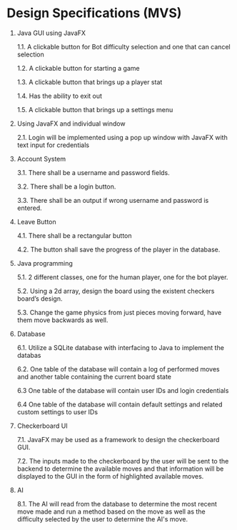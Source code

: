 # Design Specifications (MVS)

1. Java GUI using JavaFX

    1.1. A clickable button for Bot difficulty selection and one that can cancel selection 

    1.2. A clickable button for starting a game 

    1.3. A clickable button that brings up a player stat 

    1.4. Has the ability to exit out 

    1.5. A clickable button that brings up a settings menu 

2. Using JavaFX and individual window

    2.1. Login will be implemented using a pop up window with JavaFX with text input for credentials

3. Account System  

    3.1. There shall be a username and password fields. 

    3.2. There shall be a login button. 

	3.3. There shall be an output if wrong username and password is entered. 

4. Leave Button 

    4.1. There shall be a rectangular button 

    4.2. The button shall save the progress of the player in the database.  

5. Java programming  

	5.1. 2 different classes, one for the human player, one for the bot player.  

    5.2. Using a 2d array, design the board using the existent checkers board’s design. 

    5.3. Change the game physics from just pieces moving forward, have them move 	   	        backwards as well. 

6. Database 

	6.1. Utilize a SQLite database with interfacing to Java to implement the databas 

    6.2. One table of the database will contain a log of performed moves and another table 	containing the current board state 

    6.3 One table of the database will contain user IDs and login credentials 

    6.4 One table of the database will contain default settings and related custom settings to 	user IDs 

7. Checkerboard UI 

	7.1. JavaFX may be used as a framework to design the checkerboard GUI. 

	7.2. The inputs made to the checkerboard by the user will be sent to the backend to determine the available moves and that information will be displayed to the GUI in the form of highlighted available moves. 

8. AI 

	8.1. The AI will read from the database to determine the most recent move made and run a method based on the move as well as the difficulty selected by the user to determine the AI's move. 
